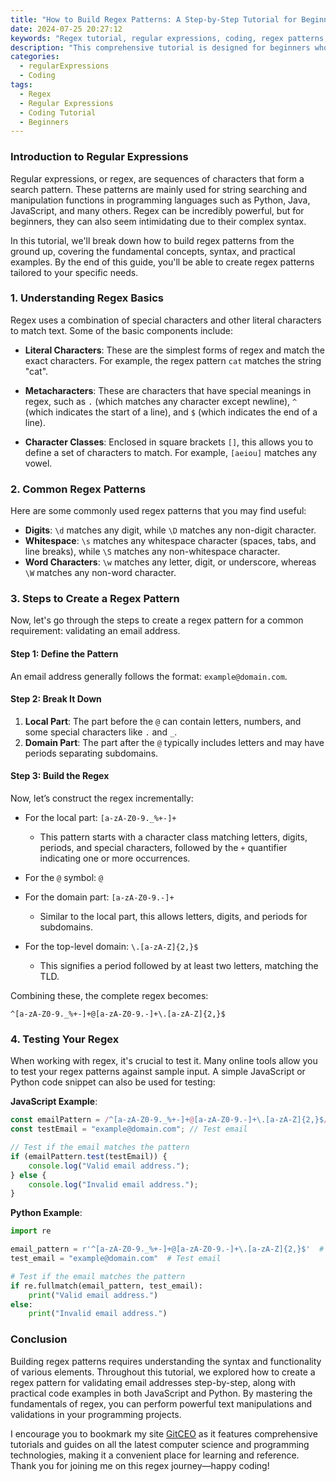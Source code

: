 ```yaml
---
title: "How to Build Regex Patterns: A Step-by-Step Tutorial for Beginners"
date: 2024-07-25 20:27:12
keywords: "Regex tutorial, regular expressions, coding, regex patterns, beginners guide"
description: "This comprehensive tutorial is designed for beginners who want to learn how to build regular expression (regex) patterns. Regular expressions are powerful tools used in programming and data processing to search, match, and manipulate text. In this article, we'll explore the basics of regex, discuss key concepts, provide detailed examples, and guide you step-by-step in creating efficient regex patterns. Whether you're looking to validate input, extract information, or perform complex text operations, this tutorial is the perfect starting point for your regex journey."
categories:
  - regularExpressions
  - Coding
tags:
  - Regex
  - Regular Expressions
  - Coding Tutorial
  - Beginners
---
```


### Introduction to Regular Expressions

Regular expressions, or regex, are sequences of characters that form a search pattern. These patterns are mainly used for string searching and manipulation functions in programming languages such as Python, Java, JavaScript, and many others. Regex can be incredibly powerful, but for beginners, they can also seem intimidating due to their complex syntax.

In this tutorial, we'll break down how to build regex patterns from the ground up, covering the fundamental concepts, syntax, and practical examples. By the end of this guide, you'll be able to create regex patterns tailored to your specific needs.

<!-- more -->

### 1. Understanding Regex Basics

Regex uses a combination of special characters and other literal characters to match text. Some of the basic components include:

- **Literal Characters**: These are the simplest forms of regex and match the exact characters. For example, the regex pattern `cat` matches the string "cat".

- **Metacharacters**: These are characters that have special meanings in regex, such as `.` (which matches any character except newline), `^` (which indicates the start of a line), and `$` (which indicates the end of a line).

- **Character Classes**: Enclosed in square brackets `[]`, this allows you to define a set of characters to match. For example, `[aeiou]` matches any vowel.

### 2. Common Regex Patterns

Here are some commonly used regex patterns that you may find useful:

- **Digits**: `\d` matches any digit, while `\D` matches any non-digit character.
- **Whitespace**: `\s` matches any whitespace character (spaces, tabs, and line breaks), while `\S` matches any non-whitespace character.
- **Word Characters**: `\w` matches any letter, digit, or underscore, whereas `\W` matches any non-word character.

### 3. Steps to Create a Regex Pattern

Now, let's go through the steps to create a regex pattern for a common requirement: validating an email address.

#### Step 1: Define the Pattern

An email address generally follows the format: `example@domain.com`.

#### Step 2: Break It Down

1. **Local Part**: The part before the `@` can contain letters, numbers, and some special characters like `.` and `_`.
2. **Domain Part**: The part after the `@` typically includes letters and may have periods separating subdomains.

#### Step 3: Build the Regex

Now, let’s construct the regex incrementally:

- For the local part: `[a-zA-Z0-9._%+-]+`
  - This pattern starts with a character class matching letters, digits, periods, and special characters, followed by the `+` quantifier indicating one or more occurrences.

- For the `@` symbol: `@`

- For the domain part: `[a-zA-Z0-9.-]+`
  - Similar to the local part, this allows letters, digits, and periods for subdomains.

- For the top-level domain: `\.[a-zA-Z]{2,}$`
  - This signifies a period followed by at least two letters, matching the TLD.

Combining these, the complete regex becomes:

```regex
^[a-zA-Z0-9._%+-]+@[a-zA-Z0-9.-]+\.[a-zA-Z]{2,}$
```

### 4. Testing Your Regex

When working with regex, it's crucial to test it. Many online tools allow you to test your regex patterns against sample input. A simple JavaScript or Python code snippet can also be used for testing:

**JavaScript Example**:
```javascript
const emailPattern = /^[a-zA-Z0-9._%+-]+@[a-zA-Z0-9.-]+\.[a-zA-Z]{2,}$/; // Define the regex pattern
const testEmail = "example@domain.com"; // Test email

// Test if the email matches the pattern
if (emailPattern.test(testEmail)) {
    console.log("Valid email address.");
} else {
    console.log("Invalid email address.");
}
```

**Python Example**:
```python
import re

email_pattern = r'^[a-zA-Z0-9._%+-]+@[a-zA-Z0-9.-]+\.[a-zA-Z]{2,}$'  # Define the regex pattern
test_email = "example@domain.com"  # Test email

# Test if the email matches the pattern
if re.fullmatch(email_pattern, test_email):
    print("Valid email address.")
else:
    print("Invalid email address.")
```

### Conclusion

Building regex patterns requires understanding the syntax and functionality of various elements. Throughout this tutorial, we explored how to create a regex pattern for validating email addresses step-by-step, along with practical code examples in both JavaScript and Python. By mastering the fundamentals of regex, you can perform powerful text manipulations and validations in your programming projects.

I encourage you to bookmark my site [GitCEO](https://gitceo.com) as it features comprehensive tutorials and guides on all the latest computer science and programming technologies, making it a convenient place for learning and reference. Thank you for joining me on this regex journey—happy coding!